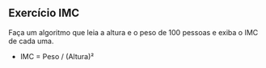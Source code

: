 ## Exercício IMC
Faça um algoritmo que leia a altura e o peso de 100 pessoas e exiba o IMC de cada uma.

* IMC = Peso / (Altura)²